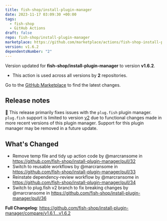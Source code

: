 ```yaml
---
title: fish-shop/install-plugin-manager
date: 2023-11-17 03:09:30 +00:00
tags:
  - fish-shop
  - GitHub Actions
draft: false
repo: fish-shop/install-plugin-manager
marketplace: https://github.com/marketplace/actions/fish-shop-install-plugin-manager
version: v1.6.2
dependentsNumber: "2"
---
```



Version updated for **fish-shop/install-plugin-manager** to version **v1.6.2**.
- This action is used across all versions by **2** repositories.

Go to the [GitHub Marketplace](https://github.com/marketplace/actions/fish-shop-install-plugin-manager) to find the latest changes.

## Release notes

🐛 This release primarily fixes issues with the `plug.fish` plugin manager. `plug.fish` support is limited to version [v2](https://github.com/kidonng/plug.fish/tree/v2) due to functional changes made in more recent versions of this plugin manager. Support for this plugin manager may be removed in a future update.

## What's Changed

* Remove temp file and tidy up action code by @marcransome in https://github.com/fish-shop/install-plugin-manager/pull/32
* Switch to reusable workflows by @marcransome in https://github.com/fish-shop/install-plugin-manager/pull/33
* Reinstate dependency-review workflow by @marcransome in https://github.com/fish-shop/install-plugin-manager/pull/34
* Switch to plug.fish v2 branch to fix breaking changes by @marcransome in https://github.com/fish-shop/install-plugin-manager/pull/36

**Full Changelog**: https://github.com/fish-shop/install-plugin-manager/compare/v1.6.1...v1.6.2
